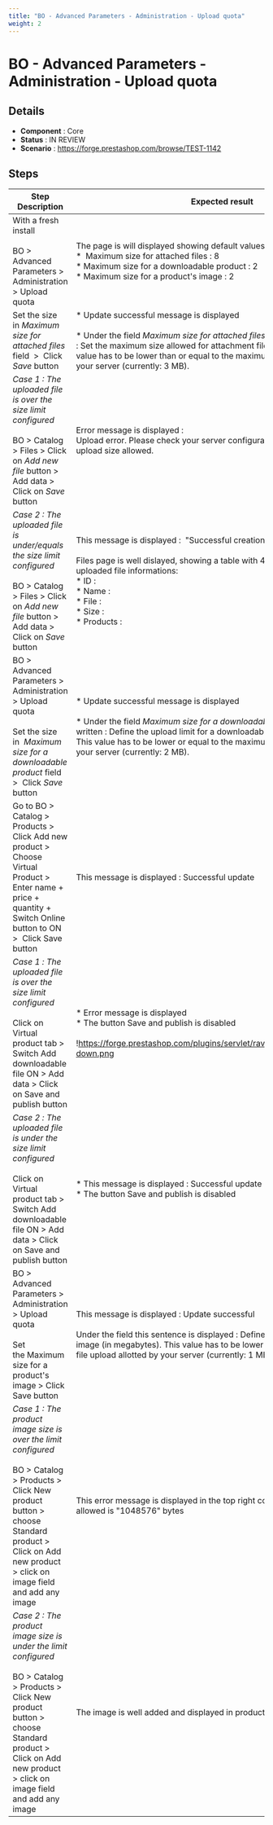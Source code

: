 ```yaml
---
title: "BO - Advanced Parameters - Administration - Upload quota"
weight: 2
---
```


# BO - Advanced Parameters - Administration - Upload quota
## Details
* **Component** : Core
* **Status** : IN REVIEW
* **Scenario** : https://forge.prestashop.com/browse/TEST-1142

## Steps
| Step Description | Expected result |
| ----- | ----- |
| With a fresh install<br><br>BO > Advanced Parameters > Administration > Upload quota | The page is will displayed showing default values for *Upload quota* section :<br> *  Maximum size for attached files : 8<br> * Maximum size for a downloadable product : 2<br> * Maximum size for a product's image : 2 |
| Set the size in *Maximum size for attached files* field  >  Click *Save* button | * Update successful message is displayed<br><br> * Under the field *Maximum size for attached files* this message is written : Set the maximum size allowed for attachment files (in megabytes). This value has to be lower than or equal to the maximum file upload allotted by your server (currently: 3 MB). |
| *Case 1 : _The uploaded file is over the size limit configured_*<br><br>BO > Catalog > Files > Click on *Add new file* button > Add data > Click on *Save* button | Error message is displayed :<br>Upload error. Please check your server configurations for the maximum upload size allowed. |
| *Case 2 : _The uploaded file is under/equals the size limit configured_*<br><br>BO > Catalog > Files > Click on *Add new file* button > Add data > Click on *Save* button | This message is displayed :  "Successful creation"<br><br>Files page is well dislayed, showing a table with 4 cells  containing your uploaded file informations:<br> * ID :<br> * Name : <br> * File :<br> * Size :<br> * Products : |
| BO > Advanced Parameters > Administration > Upload quota<br><br>Set the size in  *Maximum size for a downloadable product* field  >  Click *Save* button | * Update successful message is displayed<br><br> * Under the field *Maximum size for a downloadable product* this message is written : Define the upload limit for a downloadable product (in megabytes). This value has to be lower or equal to the maximum file upload allotted by your server (currently: 2 MB). |
| Go to BO > Catalog > Products > Click Add new product > Choose Virtual Product > Enter name + price + quantity + Switch Online button to ON >  Click Save button | This message is displayed : Successful update |
| *Case 1 :* *_The uploaded file is over the size limit configured_*<br><br>Click on Virtual product tab > Switch Add downloadable file ON > Add data > Click on Save and publish button | * Error message is displayed<br> * The button Save and publish is disabled<br><br>!https://forge.prestashop.com/plugins/servlet/raven/attachment/1387/size-down.png|width=365,height=170! |
| *Case 2 :* *_The uploaded file is under the size limit configured_*<br><br>Click on Virtual product tab > Switch Add downloadable file ON > Add data > Click on Save and publish button | * This message is displayed : Successful update<br> * The button Save and publish is disabled |
| BO > Advanced Parameters > Administration > Upload quota<br><br>Set the Maximum size for a product's image > Click Save button | This message is displayed : Update successful<br><br>Under the field this sentence is displayed : Define the upload limit for an image (in megabytes). This value has to be lower or equal to the maximum file upload allotted by your server (currently: 1 MB). |
| *Case 1 : The product image size is over the limit configured*<br><br>BO > Catalog > Products > Click New product button > choose Standard product >  Click on Add new product > click on image field  and add any image | This error message is displayed in the top right corner : Max file size allowed is "1048576" bytes |
| *Case 2 : The product image size is under the limit configured*<br><br>BO > Catalog > Products > Click New product button > choose Standard product >  Click on Add new product > click on image field  and add any image | The image is well added and displayed in product description |

